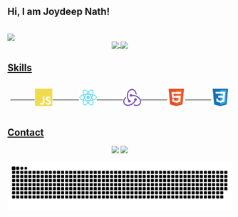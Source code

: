 ## Hi, I am Joydeep Nath! 
</br>
<img align="center" src="https://user-images.githubusercontent.com/74038190/225813708-98b745f2-7d22-48cf-9150-083f1b00d6c9.gif"/>
 <div align="center">
  <a href="https://github.com/Joydeep279">
   <img align="center" height="170" src="https://github-readme-stats.vercel.app/api/top-langs/?username=Joydeep279&layout=compact&langs_count=16&theme=dracula"/>
  <img align="center" src="https://github-readme-stats.vercel.app/api?username=Joydeep279&show_icons=true&theme=dracula&include_all_commits=true&count_private=true&hide=issues"/>
</div>
 
 ## Skills
<div style="display: inline_block" align="center"><br>
 &nbsp;&nbsp;&nbsp;&nbsp;&nbsp;&nbsp;&nbsp;&nbsp;&nbsp;&nbsp;&nbsp;&nbsp;&nbsp;
  <img height="40" align="center" alt="Erica-Js" height="30" width="40" src="https://raw.githubusercontent.com/devicons/devicon/master/icons/javascript/javascript-plain.svg">
 &nbsp;&nbsp;&nbsp;&nbsp;&nbsp;&nbsp;&nbsp;&nbsp;&nbsp;&nbsp;&nbsp;&nbsp;&nbsp;
  <img height="40" align="center" alt="Erica-React" height="30" width="40" src="https://raw.githubusercontent.com/devicons/devicon/master/icons/react/react-original.svg">
 &nbsp;&nbsp;&nbsp;&nbsp;&nbsp;&nbsp;&nbsp;&nbsp;&nbsp;&nbsp;&nbsp;&nbsp;&nbsp;
  <img height="40" align="center" alt="Erica-Redux" height="30" width="40" src="https://raw.githubusercontent.com/devicons/devicon/master/icons/redux/redux-original.svg">
 &nbsp;&nbsp;&nbsp;&nbsp;&nbsp;&nbsp;&nbsp;&nbsp;&nbsp;&nbsp;&nbsp;&nbsp;&nbsp;
  <img height="40" align="center" alt="Erica-HTML" height="30" width="40" src="https://raw.githubusercontent.com/devicons/devicon/master/icons/html5/html5-original.svg">
 &nbsp;&nbsp;&nbsp;&nbsp;&nbsp;&nbsp;&nbsp;&nbsp;&nbsp;&nbsp;&nbsp;&nbsp;&nbsp;
  <img height="40" align="center" alt="Erica-CSS" height="30" width="40" src="https://raw.githubusercontent.com/devicons/devicon/master/icons/css3/css3-original.svg">

</div>
  
</br>

## Contact 
<div align="center"> 
  <a href="https://www.linkedin.com/in/joydeep-nath007/" target="_blank"><img src="https://img.shields.io/badge/-LinkedIn-%230077B5?style=for-the-badge&logo=linkedin&logoColor=white" target="_blank"></a> 
  <a href = "mailto: joydeepnath279@gmail.com"><img src="https://img.shields.io/badge/-Gmail-%23333?style=for-the-badge&logo=gmail&logoColor=white" target="_blank"></a>
 </br>
</br>
</div>
<picture>
  <source
    media="(prefers-color-scheme: dark)"
    srcset="https://raw.githubusercontent.com/Joydeep279/Joydeep279/output/github-contribution-grid-snake-dark.svg"
  />
  <source
    media="(prefers-color-scheme: light)"
    srcset="https://raw.githubusercontent.com/Joydeep279/Joydeep279/output/github-contribution-grid-snake.svg"
  />
  <img
    alt="github contribution grid snake animation"
    src="https://raw.githubusercontent.com/Joydeep279/Joydeep279/output/github-contribution-grid-snake-dark.svg"
  />
</picture>
 



